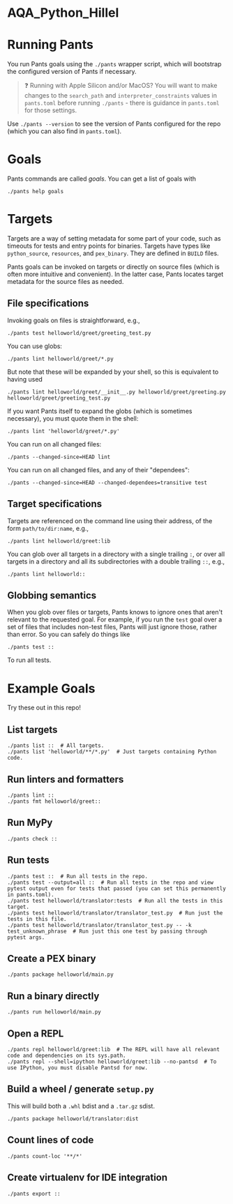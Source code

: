 # AQA_Python_Hillel

# Running Pants

You run Pants goals using the `./pants` wrapper script, which will bootstrap the
configured version of Pants if necessary.

> :question: Running with Apple Silicon and/or MacOS? You will want to make changes to the `search_path` and
`interpreter_constraints` values in `pants.toml` before running `./pants` - there is guidance in `pants.toml`
for those settings.

Use `./pants --version` to see the version of Pants configured for the repo (which you can also find
in `pants.toml`).

# Goals

Pants commands are called _goals_. You can get a list of goals with

```
./pants help goals
```

# Targets

Targets are a way of setting metadata for some part of your code, such as timeouts for tests and 
entry points for binaries. Targets have types like `python_source`, `resources`, and 
`pex_binary`. They are defined in `BUILD` files.

Pants goals can be invoked on targets or directly on source files (which is often more intuitive and convenient).
In the latter case, Pants locates target metadata for the source files as needed.

## File specifications

Invoking goals on files is straightforward, e.g.,

```
./pants test helloworld/greet/greeting_test.py
```

You can use globs:

```
./pants lint helloworld/greet/*.py
```

But note that these will be expanded by your shell, so this is equivalent to having used

```
./pants lint helloworld/greet/__init__.py helloworld/greet/greeting.py helloworld/greet/greeting_test.py
```

If you want Pants itself to expand the globs (which is sometimes necessary), you must quote them in the shell:

```
./pants lint 'helloworld/greet/*.py'
```

You can run on all changed files:

```
./pants --changed-since=HEAD lint
```

You can run on all changed files, and any of their "dependees":

```
./pants --changed-since=HEAD --changed-dependees=transitive test
```

## Target specifications

Targets are referenced on the command line using their address, of the form `path/to/dir:name`, e.g.,

```
./pants lint helloworld/greet:lib
```

You can glob over all targets in a directory with a single trailing `:`, or over all targets in a directory
and all its subdirectories with a double trailing `::`, e.g.,

```
./pants lint helloworld::
```

## Globbing semantics

When you glob over files or targets, Pants knows to ignore ones that aren't relevant to the requested goal.
For example, if you run the `test` goal over a set of files that includes non-test files, Pants will just ignore
those, rather than error. So you can safely do things like

```
./pants test ::
```

To run all tests.

# Example Goals

Try these out in this repo!

## List targets

```
./pants list ::  # All targets.
./pants list 'helloworld/**/*.py'  # Just targets containing Python code.
```

## Run linters and formatters

```
./pants lint ::
./pants fmt helloworld/greet::
```

## Run MyPy

```
./pants check ::
```

## Run tests

```
./pants test ::  # Run all tests in the repo.
./pants test --output=all ::  # Run all tests in the repo and view pytest output even for tests that passed (you can set this permanently in pants.toml).
./pants test helloworld/translator:tests  # Run all the tests in this target.
./pants test helloworld/translator/translator_test.py  # Run just the tests in this file.
./pants test helloworld/translator/translator_test.py -- -k test_unknown_phrase  # Run just this one test by passing through pytest args.
```

## Create a PEX binary

```
./pants package helloworld/main.py
```

## Run a binary directly

```
./pants run helloworld/main.py
```

## Open a REPL

```
./pants repl helloworld/greet:lib  # The REPL will have all relevant code and dependencies on its sys.path.
./pants repl --shell=ipython helloworld/greet:lib --no-pantsd  # To use IPython, you must disable Pantsd for now.
```

## Build a wheel / generate `setup.py`

This will build both a `.whl` bdist and a `.tar.gz` sdist.

```
./pants package helloworld/translator:dist
```

## Count lines of code

```
./pants count-loc '**/*'
```
## Create virtualenv for IDE integration

```
./pants export ::
```
